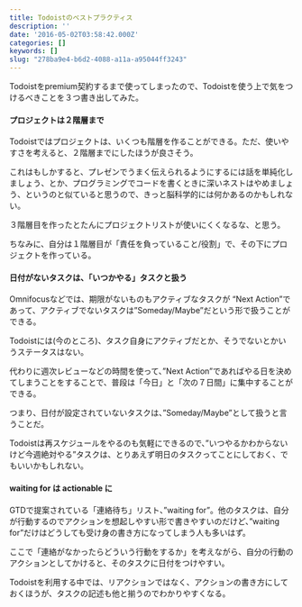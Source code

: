 ```yaml
---
title: Todoistのベストプラクティス
description: ''
date: '2016-05-02T03:58:42.000Z'
categories: []
keywords: []
slug: "278ba9e4-b6d2-4088-a11a-a95044ff3243"
---
```

Todoistをpremium契約するまで使ってしまったので、Todoistを使う上で気をつけるべきことを３つ書き出してみた。

#### プロジェクトは２階層まで

Todoistではプロジェクトは、いくつも階層を作ることができる。ただ、使いやすさを考えると、２階層までにしたほうが良さそう。

これはもしかすると、プレゼンでうまく伝えられるようにするには話を単純化しましょう、とか、プログラミングでコードを書くときに深いネストはやめましょう、というのと似ていると思うので、きっと脳科学的には何かあるのかもしれない。

３階層目を作ったとたんにプロジェクトリストが使いにくくなるな、と思う。

ちなみに、自分は１階層目が「責任を負っていること/役割」で、その下にプロジェクトを作っている。

#### 日付がないタスクは、「いつかやる」タスクと扱う

Omnifocusなどでは、期限がないものもアクティブなタスクが “Next Action”であって、アクティブでないタスクは”Someday/Maybe”だという形で扱うことができる。

Todoistには(今のところ)、タスク自身にアクティブだとか、そうでないとかいうステータスはない。

代わりに週次レビューなどの時間を使って、”Next Action”であればやる日を決めてしまうことをすることで、普段は「今日」と「次の７日間」に集中することができる。

つまり、日付が設定されていないタスクは、”Someday/Maybe”として扱うと言うことだ。

Todoistは再スケジュールをやるのも気軽にできるので、”いつやるかわからないけど今週絶対やる”タスクは、とりあえず明日のタスクってことにしておく、でもいいかもしれない。

#### waiting for は actionable に

GTDで提案されている「連絡待ち」リスト、”waiting for”。他のタスクは、自分が行動するのでアクションを想起しやすい形で書きやすいのだけど、”waiting for”だけはどうしても受け身の書き方になってしまう人も多いはず。

ここで「連絡がなかったらどういう行動をするか」を考えながら、自分の行動のアクションとしてかけると、そのタスクに日付をつけやすい。

Todoistを利用する中では、リアクションではなく、アクションの書き方にしておくほうが、タスクの記述も他と揃うのでわかりやすくなる。